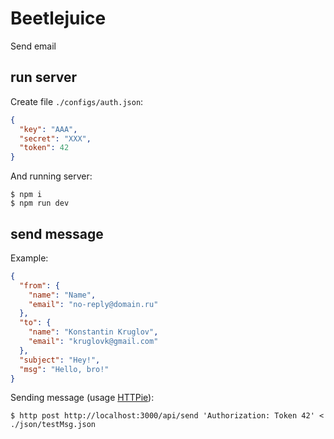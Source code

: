 # Beetlejuice

Send email

## run server

Create file `./configs/auth.json`:

```json
{
  "key": "AAA",
  "secret": "XXX",
  "token": 42
}
```

And running server:

```
$ npm i
$ npm run dev
```

## send message

Example:

```json
{
  "from": {
    "name": "Name",
    "email": "no-reply@domain.ru"
  },
  "to": {
    "name": "Konstantin Kruglov",
    "email": "kruglovk@gmail.com"
  },
  "subject": "Hey!",
  "msg": "Hello, bro!"
}
```

Sending message (usage [HTTPie](https://httpie.org)):

```
$ http post http://localhost:3000/api/send 'Authorization: Token 42' < ./json/testMsg.json
```
